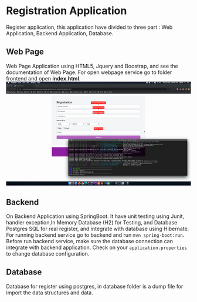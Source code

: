 # Registration Application
Register application, this application have divided to three part : Web Application, Backend Application, Database.

## Web Page 
Web Page Application using HTML5, Jquery and Boostrap, and see the documentation of Web Page. For open webpage service go to folder frontend and open <strong>index.html</strong>.
![Alt Text](usage.gif)

## Backend
On Backend Application using SpringBoot. It have unit testing using Junit, handler exception,In Memory Database (H2) for Testing, and Database Postgres SQL for real register, and integrate with database using Hibernate. For running backend service go to backend and run
```mvn spring-boot:run```. Before run backend service, make sure the database connection can integrate with backend application.
Check on your ```application.properties``` to change database configuration.

## Database
Database for register using postgres, in database folder is a dump file for import the data structures and data.
